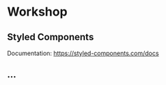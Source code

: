 

# Workshop



## Styled Components 

Documentation: https://styled-components.com/docs



## ...


